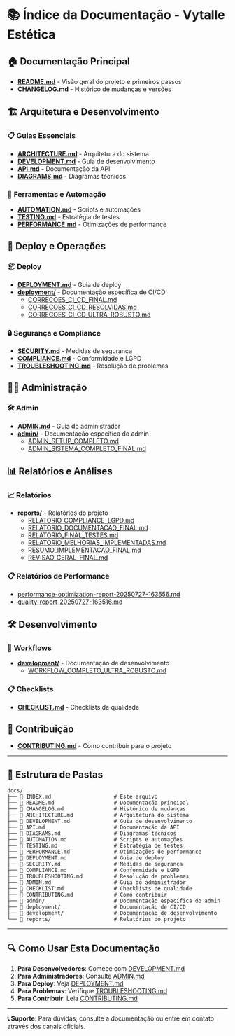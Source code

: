 # 📚 Índice da Documentação - Vytalle Estética

## 🏠 **Documentação Principal**

- **[README.md](../README.md)** - Visão geral do projeto e primeiros passos
- **[CHANGELOG.md](./CHANGELOG.md)** - Histórico de mudanças e versões

## 🏗️ **Arquitetura e Desenvolvimento**

### 📋 **Guias Essenciais**

- **[ARCHITECTURE.md](./ARCHITECTURE.md)** - Arquitetura do sistema
- **[DEVELOPMENT.md](./DEVELOPMENT.md)** - Guia de desenvolvimento
- **[API.md](./API.md)** - Documentação da API
- **[DIAGRAMS.md](./DIAGRAMS.md)** - Diagramas técnicos

### 🔧 **Ferramentas e Automação**

- **[AUTOMATION.md](./AUTOMATION.md)** - Scripts e automações
- **[TESTING.md](./TESTING.md)** - Estratégia de testes
- **[PERFORMANCE.md](./PERFORMANCE.md)** - Otimizações de performance

## 🚀 **Deploy e Operações**

### 📦 **Deploy**

- **[DEPLOYMENT.md](./DEPLOYMENT.md)** - Guia de deploy
- **[deployment/](./deployment/)** - Documentação específica de CI/CD
  - [CORRECOES_CI_CD_FINAL.md](./deployment/CORRECOES_CI_CD_FINAL.md)
  - [CORRECOES_CI_CD_RESOLVIDAS.md](./deployment/CORRECOES_CI_CD_RESOLVIDAS.md)
  - [CORRECOES_CI_CD_ULTRA_ROBUSTO.md](./deployment/CORRECOES_CI_CD_ULTRA_ROBUSTO.md)

### 🔒 **Segurança e Compliance**

- **[SECURITY.md](./SECURITY.md)** - Medidas de segurança
- **[COMPLIANCE.md](./COMPLIANCE.md)** - Conformidade e LGPD
- **[TROUBLESHOOTING.md](./TROUBLESHOOTING.md)** - Resolução de problemas

## 👨‍💼 **Administração**

### 🛠️ **Admin**

- **[ADMIN.md](./ADMIN.md)** - Guia do administrador
- **[admin/](./admin/)** - Documentação específica do admin
  - [ADMIN_SETUP_COMPLETO.md](./admin/ADMIN_SETUP_COMPLETO.md)
  - [ADMIN_SISTEMA_COMPLETO_FINAL.md](./admin/ADMIN_SISTEMA_COMPLETO_FINAL.md)

## 📊 **Relatórios e Análises**

### 📈 **Relatórios**

- **[reports/](./reports/)** - Relatórios do projeto
  - [RELATORIO_COMPLIANCE_LGPD.md](./reports/RELATORIO_COMPLIANCE_LGPD.md)
  - [RELATORIO_DOCUMENTACAO_FINAL.md](./reports/RELATORIO_DOCUMENTACAO_FINAL.md)
  - [RELATORIO_FINAL_TESTES.md](./reports/RELATORIO_FINAL_TESTES.md)
  - [RELATORIO_MELHORIAS_IMPLEMENTADAS.md](./reports/RELATORIO_MELHORIAS_IMPLEMENTADAS.md)
  - [RESUMO_IMPLEMENTACAO_FINAL.md](./reports/RESUMO_IMPLEMENTACAO_FINAL.md)
  - [REVISAO_GERAL_FINAL.md](./reports/REVISAO_GERAL_FINAL.md)

### 📋 **Relatórios de Performance**

- [performance-optimization-report-20250727-163556.md](./reports/performance-optimization-report-20250727-163556.md)
- [quality-report-20250727-163516.md](./reports/quality-report-20250727-163516.md)

## 🛠️ **Desenvolvimento**

### 🔄 **Workflows**

- **[development/](./development/)** - Documentação de desenvolvimento
  - [WORKFLOW_COMPLETO_ULTRA_ROBUSTO.md](./development/WORKFLOW_COMPLETO_ULTRA_ROBUSTO.md)

### 📋 **Checklists**

- **[CHECKLIST.md](./CHECKLIST.md)** - Checklists de qualidade

## 🤝 **Contribuição**

- **[CONTRIBUTING.md](./CONTRIBUTING.md)** - Como contribuir para o projeto

---

## 📁 **Estrutura de Pastas**

```
docs/
├── 📄 INDEX.md                    # Este arquivo
├── 📄 README.md                   # Documentação principal
├── 📄 CHANGELOG.md                # Histórico de mudanças
├── 📄 ARCHITECTURE.md             # Arquitetura do sistema
├── 📄 DEVELOPMENT.md              # Guia de desenvolvimento
├── 📄 API.md                      # Documentação da API
├── 📄 DIAGRAMS.md                 # Diagramas técnicos
├── 📄 AUTOMATION.md               # Scripts e automações
├── 📄 TESTING.md                  # Estratégia de testes
├── 📄 PERFORMANCE.md              # Otimizações de performance
├── 📄 DEPLOYMENT.md               # Guia de deploy
├── 📄 SECURITY.md                 # Medidas de segurança
├── 📄 COMPLIANCE.md               # Conformidade e LGPD
├── 📄 TROUBLESHOOTING.md          # Resolução de problemas
├── 📄 ADMIN.md                    # Guia do administrador
├── 📄 CHECKLIST.md                # Checklists de qualidade
├── 📄 CONTRIBUTING.md             # Como contribuir
├── 📂 admin/                      # Documentação específica do admin
├── 📂 deployment/                 # Documentação de CI/CD
├── 📂 development/                # Documentação de desenvolvimento
└── 📂 reports/                    # Relatórios do projeto
```

---

## 🔍 **Como Usar Esta Documentação**

1. **Para Desenvolvedores**: Comece com [DEVELOPMENT.md](./DEVELOPMENT.md)
2. **Para Administradores**: Consulte [ADMIN.md](./ADMIN.md)
3. **Para Deploy**: Veja [DEPLOYMENT.md](./DEPLOYMENT.md)
4. **Para Problemas**: Verifique [TROUBLESHOOTING.md](./TROUBLESHOOTING.md)
5. **Para Contribuir**: Leia [CONTRIBUTING.md](./CONTRIBUTING.md)

---

**📞 Suporte**: Para dúvidas, consulte a documentação ou entre em contato através dos canais oficiais.
